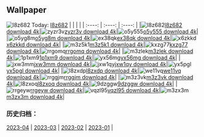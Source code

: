 ## Wallpaper
![l8z682](https://w.wallhaven.cc/full/l8/wallhaven-l8z682.png) Today: [l8z682](https://th.wallhaven.cc/small/l8/l8z682.jpg)
|      |      |      |
| :----: | :----: | :----: |
|![l8z682](https://th.wallhaven.cc/small/l8/l8z682.jpg)[l8z682 download 4k](https://wallhaven.cc/w/l8z682)|![zyzr3v](https://th.wallhaven.cc/small/zy/zyzr3v.jpg)[zyzr3v download 4k](https://wallhaven.cc/w/zyzr3v)|![o5y555](https://th.wallhaven.cc/small/o5/o5y555.jpg)[o5y555 download 4k](https://wallhaven.cc/w/o5y555)|
|![o5yg8m](https://th.wallhaven.cc/small/o5/o5yg8m.jpg)[o5yg8m download 4k](https://wallhaven.cc/w/o5yg8m)|![ex38qk](https://th.wallhaven.cc/small/ex/ex38qk.jpg)[ex38qk download 4k](https://wallhaven.cc/w/ex38qk)|![x6zkkd](https://th.wallhaven.cc/small/x6/x6zkkd.jpg)[x6zkkd download 4k](https://wallhaven.cc/w/x6zkkd)|
|![m3z5k1](https://th.wallhaven.cc/small/m3/m3z5k1.jpg)[m3z5k1 download 4k](https://wallhaven.cc/w/m3z5k1)|![kxzg77](https://th.wallhaven.cc/small/kx/kxzg77.jpg)[kxzg77 download 4k](https://wallhaven.cc/w/kxzg77)|![rrgomq](https://th.wallhaven.cc/small/rr/rrgomq.jpg)[rrgomq download 4k](https://wallhaven.cc/w/rrgomq)|
|![m3zlek](https://th.wallhaven.cc/small/m3/m3zlek.jpg)[m3zlek download 4k](https://wallhaven.cc/w/m3zlek)|![1p1xm9](https://th.wallhaven.cc/small/1p/1p1xm9.jpg)[1p1xm9 download 4k](https://wallhaven.cc/w/1p1xm9)|![yx56mg](https://th.wallhaven.cc/small/yx/yx56mg.jpg)[yx56mg download 4k](https://wallhaven.cc/w/yx56mg)|
|![jxw3mm](https://th.wallhaven.cc/small/jx/jxw3mm.jpg)[jxw3mm download 4k](https://wallhaven.cc/w/jxw3mm)|![jxw1qy](https://th.wallhaven.cc/small/jx/jxw1qy.jpg)[jxw1qy download 4k](https://wallhaven.cc/w/jxw1qy)|![yx5pgl](https://th.wallhaven.cc/small/yx/yx5pgl.jpg)[yx5pgl download 4k](https://wallhaven.cc/w/yx5pgl)|
|![l8zxdp](https://th.wallhaven.cc/small/l8/l8zxdp.jpg)[l8zxdp download 4k](https://wallhaven.cc/w/l8zxdp)|![we11vq](https://th.wallhaven.cc/small/we/we11vq.jpg)[we11vq download 4k](https://wallhaven.cc/w/we11vq)|![rrggjm](https://th.wallhaven.cc/small/rr/rrggjm.jpg)[rrggjm download 4k](https://wallhaven.cc/w/rrggjm)|
|![m3z3vk](https://th.wallhaven.cc/small/m3/m3z3vk.jpg)[m3z3vk download 4k](https://wallhaven.cc/w/m3z3vk)|![l8zxoq](https://th.wallhaven.cc/small/l8/l8zxoq.jpg)[l8zxoq download 4k](https://wallhaven.cc/w/l8zxoq)|![9dzggw](https://th.wallhaven.cc/small/9d/9dzggw.jpg)[9dzggw download 4k](https://wallhaven.cc/w/9dzggw)|
|![rrgeyw](https://th.wallhaven.cc/small/rr/rrgeyw.jpg)[rrgeyw download 4k](https://wallhaven.cc/w/rrgeyw)|![vqzl95](https://th.wallhaven.cc/small/vq/vqzl95.jpg)[vqzl95 download 4k](https://wallhaven.cc/w/vqzl95)|![m3zx3m](https://th.wallhaven.cc/small/m3/m3zx3m.jpg)[m3zx3m download 4k](https://wallhaven.cc/w/m3zx3m)|

### 历史归档：
[2023-04](https://github.com/april-projects/april-wallpaper/tree/main/picture/2023-04/) | [2023-03](https://github.com/april-projects/april-wallpaper/tree/main/picture/2023-03/) | [2023-02](https://github.com/april-projects/april-wallpaper/tree/main/picture/2023-02/) | [2023-01](https://github.com/april-projects/april-wallpaper/tree/main/picture/2023-01/) | 